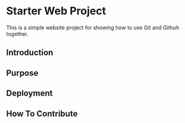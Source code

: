 # Starter Web Project

This is a simple website project for
showing how to use Git and Githuh together.

## Introduction

## Purpose

## Deployment

## How To Contribute


